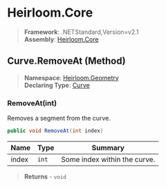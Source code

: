 # Heirloom.Core

> **Framework**: .NETStandard,Version=v2.1  
> **Assembly**: [Heirloom.Core][0]

## Curve.RemoveAt (Method)

> **Namespace**: [Heirloom.Geometry][0]  
> **Declaring Type**: [Curve][1]

### RemoveAt(int)

Removes a segment from the curve.

```cs
public void RemoveAt(int index)
```

| Name  | Type  | Summary                      |
|-------|-------|------------------------------|
| index | `int` | Some index within the curve. |

> **Returns** - `void`

[0]: ../../../Heirloom.Core.md
[1]: ../Curve.md
